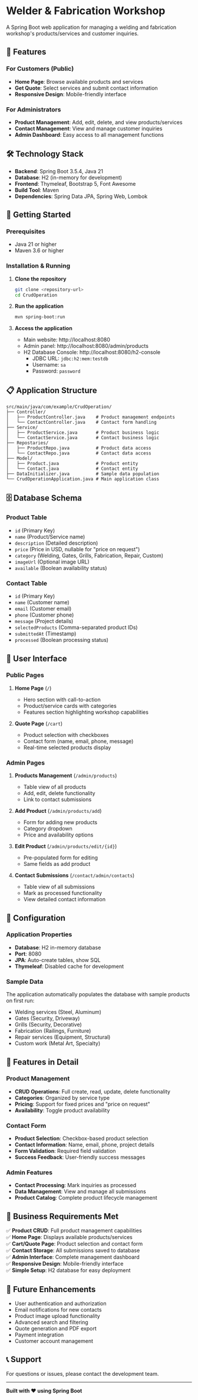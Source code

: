 # Welder & Fabrication Workshop

A Spring Boot web application for managing a welding and fabrication workshop's products/services and customer inquiries.

## 🎯 Features

### For Customers (Public)
- **Home Page**: Browse available products and services
- **Get Quote**: Select services and submit contact information
- **Responsive Design**: Mobile-friendly interface

### For Administrators
- **Product Management**: Add, edit, delete, and view products/services
- **Contact Management**: View and manage customer inquiries
- **Admin Dashboard**: Easy access to all management functions

## 🛠 Technology Stack

- **Backend**: Spring Boot 3.5.4, Java 21
- **Database**: H2 (in-memory for development)
- **Frontend**: Thymeleaf, Bootstrap 5, Font Awesome
- **Build Tool**: Maven
- **Dependencies**: Spring Data JPA, Spring Web, Lombok

## 🚀 Getting Started

### Prerequisites
- Java 21 or higher
- Maven 3.6 or higher

### Installation & Running

1. **Clone the repository**
   ```bash
   git clone <repository-url>
   cd CrudOperation
   ```

2. **Run the application**
   ```bash
   mvn spring-boot:run
   ```

3. **Access the application**
   - Main website: http://localhost:8080
   - Admin panel: http://localhost:8080/admin/products
   - H2 Database Console: http://localhost:8080/h2-console
     - JDBC URL: `jdbc:h2:mem:testdb`
     - Username: `sa`
     - Password: `password`

## 📋 Application Structure

```
src/main/java/com/example/CrudOperation/
├── Controller/
│   ├── ProductController.java    # Product management endpoints
│   └── ContactController.java    # Contact form handling
├── Service/
│   ├── ProductService.java       # Product business logic
│   └── ContactService.java       # Contact business logic
├── Repostaries/
│   ├── ProductRepo.java          # Product data access
│   └── ContactRepo.java          # Contact data access
├── Model/
│   ├── Product.java              # Product entity
│   └── Contact.java              # Contact entity
├── DataInitializer.java          # Sample data population
└── CrudOperationApplication.java # Main application class
```

## 🗄 Database Schema

### Product Table
- `id` (Primary Key)
- `name` (Product/Service name)
- `description` (Detailed description)
- `price` (Price in USD, nullable for "price on request")
- `category` (Welding, Gates, Grills, Fabrication, Repair, Custom)
- `imageUrl` (Optional image URL)
- `available` (Boolean availability status)

### Contact Table
- `id` (Primary Key)
- `name` (Customer name)
- `email` (Customer email)
- `phone` (Customer phone)
- `message` (Project details)
- `selectedProducts` (Comma-separated product IDs)
- `submittedAt` (Timestamp)
- `processed` (Boolean processing status)

## 🎨 User Interface

### Public Pages
1. **Home Page** (`/`)
   - Hero section with call-to-action
   - Product/service cards with categories
   - Features section highlighting workshop capabilities

2. **Quote Page** (`/cart`)
   - Product selection with checkboxes
   - Contact form (name, email, phone, message)
   - Real-time selected products display

### Admin Pages
1. **Products Management** (`/admin/products`)
   - Table view of all products
   - Add, edit, delete functionality
   - Link to contact submissions

2. **Add Product** (`/admin/products/add`)
   - Form for adding new products
   - Category dropdown
   - Price and availability options

3. **Edit Product** (`/admin/products/edit/{id}`)
   - Pre-populated form for editing
   - Same fields as add product

4. **Contact Submissions** (`/contact/admin/contacts`)
   - Table view of all submissions
   - Mark as processed functionality
   - View detailed contact information

## 🔧 Configuration

### Application Properties
- **Database**: H2 in-memory database
- **Port**: 8080
- **JPA**: Auto-create tables, show SQL
- **Thymeleaf**: Disabled cache for development

### Sample Data
The application automatically populates the database with sample products on first run:
- Welding services (Steel, Aluminum)
- Gates (Security, Driveway)
- Grills (Security, Decorative)
- Fabrication (Railings, Furniture)
- Repair services (Equipment, Structural)
- Custom work (Metal Art, Specialty)

## 📱 Features in Detail

### Product Management
- **CRUD Operations**: Full create, read, update, delete functionality
- **Categories**: Organized by service type
- **Pricing**: Support for fixed prices and "price on request"
- **Availability**: Toggle product availability

### Contact Form
- **Product Selection**: Checkbox-based product selection
- **Contact Information**: Name, email, phone, project details
- **Form Validation**: Required field validation
- **Success Feedback**: User-friendly success messages

### Admin Features
- **Contact Processing**: Mark inquiries as processed
- **Data Management**: View and manage all submissions
- **Product Catalog**: Complete product lifecycle management

## 🎯 Business Requirements Met

✅ **Product CRUD**: Full product management capabilities  
✅ **Home Page**: Displays available products/services  
✅ **Cart/Quote Page**: Product selection and contact form  
✅ **Contact Storage**: All submissions saved to database  
✅ **Admin Interface**: Complete management dashboard  
✅ **Responsive Design**: Mobile-friendly interface  
✅ **Simple Setup**: H2 database for easy deployment  

## 🔮 Future Enhancements

- User authentication and authorization
- Email notifications for new contacts
- Product image upload functionality
- Advanced search and filtering
- Quote generation and PDF export
- Payment integration
- Customer account management

## 📞 Support

For questions or issues, please contact the development team.

---

**Built with ❤️ using Spring Boot** 